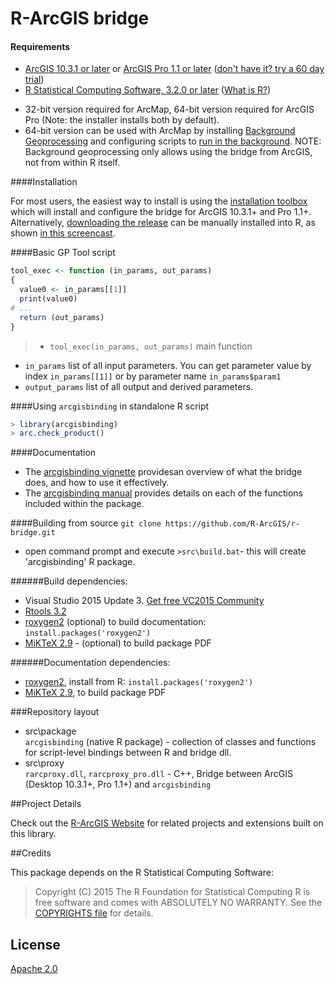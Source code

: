 R-ArcGIS bridge
===============
#### Requirements
 - [ArcGIS 10.3.1 or later](http://desktop.arcgis.com/en/desktop/) or [ArcGIS Pro 1.1 or later](http://pro.arcgis.com/en/pro-app/) ([don't have it? try a 60 day trial](http://www.esri.com/software/arcgis/arcgis-for-desktop/free-trial))
 - [R Statistical Computing Software, 3.2.0 or later](http://cran.cnr.berkeley.edu/bin/windows/base/) ([What is R?](http://www.r-project.org/about.html))
  + 32-bit version required for ArcMap, 64-bit version required for ArcGIS Pro (Note: the installer installs both by default).
  + 64-bit version can be used with ArcMap by installing [Background Geoprocessing](http://desktop.arcgis.com/en/desktop/latest/analyze/executing-tools/64bit-background.htm) and configuring scripts to [run in the background](http://desktop.arcgis.com/en/desktop/latest/analyze/executing-tools/foreground-and-background-processing.htm). NOTE: Background geoprocessing only allows using the bridge from ArcGIS, not from within R itself.

####Installation

For most users, the easiest way to install is using the [installation toolbox](https://github.com/R-ArcGIS/r-bridge-install) which will install and configure the bridge for ArcGIS 10.3.1+ and Pro 1.1+. Alternatively, [downloading the release](https://github.com/R-ArcGIS/r-bridge/releases/latest) can be manually installed into R, as shown [in this screencast](https://4326.us/R/zipinst/).

####Basic GP Tool script
```R
tool_exec <- function (in_params, out_params)
{
  value0 <- in_params[[1]]
  print(value0)
# ...
  return (out_params)
}
```
>- `tool_exec(in_params, out_params)` main function
- `in_params` list of all input parameters. You can get parameter value by index `in_params[[1]]` or by parameter name `in_params$param1`
- `output_params` list of all output and derived parameters.

####Using `arcgisbinding` in standalone R script
```R
> library(arcgisbinding)
> arc.check_product()
```

####Documentation
 - The [arcgisbinding vignette](https://r-arcgis.github.io/assets/arcgisbinding-vignette.html) providesan overview of what the bridge does, and how to use it effectively.
 - The [arcgisbinding manual](https://r-arcgis.github.io/assets/arcgisbinding.pdf) provides details on each of the functions included within the package.

####Building from source
`git clone https://github.com/R-ArcGIS/r-bridge.git`
- open command prompt and execute `>src\build.bat`- this will create 'arcgisbinding' R package.

######Build dependencies:
- Visual Studio 2015 Update 3. [Get free VC2015 Community](https://www.visualstudio.com/products/free-developer-offers-vs)
- [Rtools 3.2](http://cran.r-project.org/bin/windows/Rtools)
- [roxygen2](https://github.com/yihui/roxygen2) (optional) to build documentation: `install.packages('roxygen2')`
- [MiKTeX 2.9](http://miktex.org/) - (optional) to build package PDF

######Documentation dependencies:
- [roxygen2](https://github.com/yihui/roxygen2), install from R: `install.packages('roxygen2')`
- [MiKTeX 2.9](http://miktex.org/), to build package PDF

###Repository layout
- src\package  
  `arcgisbinding` (native R package) - collection of classes and functions for script-level bindings between R and bridge dll.
- src\proxy  
  `rarcproxy.dll`, `rarcproxy_pro.dll` - C++, Bridge between ArcGIS (Desktop 10.3.1+, Pro 1.1+) and `arcgisbinding`


##Project Details

Check out the [R-ArcGIS Website](https://r-arcgis.github.io) for related projects and extensions built on this library.

##Credits

This package depends on the R Statistical Computing Software:

> Copyright (C) 2015 The R Foundation for Statistical Computing
> R is free software and comes with ABSOLUTELY NO WARRANTY.
> See the [COPYRIGHTS file](https://github.com/wch/r-source/blob/trunk/doc/COPYRIGHTS) for details.

## License
[Apache 2.0](LICENSE)
